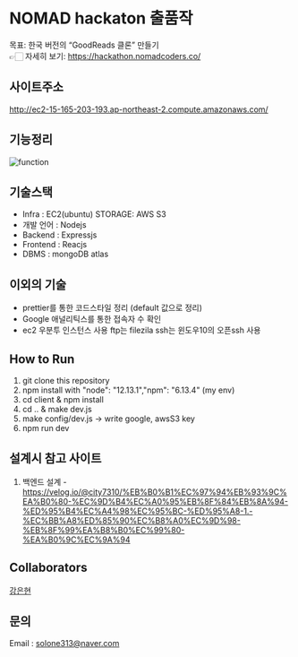 # NOMAD hackaton 출품작
목표: 한국 버전의 “GoodReads 클론” 만들기  
👉🏻 자세히 보기: https://hackathon.nomadcoders.co/ 

## 사이트주소  
http://ec2-15-165-203-193.ap-northeast-2.compute.amazonaws.com/

## 기능정리
![function](./doc/function.png)

## 기술스택
* Infra : EC2(ubuntu) STORAGE: AWS S3
* 개발 언어 : Nodejs
* Backend : Expressjs
* Frontend : Reacjs
* DBMS : mongoDB atlas


## 이외의 기술
* prettier를 통한 코드스타일 정리 (default 값으로 정리)
* Google 애널리틱스를 통한 접속자 수 확인
* ec2 우분투 인스턴스 사용 ftp는 filezila ssh는 윈도우10의 오픈ssh 사용


## How to Run
1) git clone this repository
2) npm install with "node": "12.13.1","npm": "6.13.4" (my env)
3) cd client & npm install
4) cd .. & make dev.js
5) make config/dev.js -> write google, awsS3 key
6) npm run dev

## 설계시 참고 사이트
1) 백엔드 설계 - https://velog.io/@city7310/%EB%B0%B1%EC%97%94%EB%93%9C%EA%B0%80-%EC%9D%B4%EC%A0%95%EB%8F%84%EB%8A%94-%ED%95%B4%EC%A4%98%EC%95%BC-%ED%95%A8-1.-%EC%BB%A8%ED%85%90%EC%B8%A0%EC%9D%98-%EB%8F%99%EA%B8%B0%EC%99%80-%EA%B0%9C%EC%9A%94

## Collaborators
[강은현](https://github.com/kangeunhyeon)

## 문의
Email : solone313@naver.com

